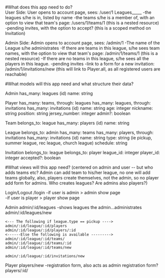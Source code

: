 #What does this app need to do?  
  User Side:
    User opens to account page, sees:
      /user/1
        Leagues_____
          -the leagues s/he is in, listed by name
          -the teams s/he is a member of, with an option to view that         team's page: /users/1/teams/1 (this is a nested resource)
          -pending invites, with the option to accept?
              (this is a scoped method on Invitation)

  Admin Side:
    Admin opens to account page, sees:
      /admin/1
        -The name of the League s/he administrates
          -If there are teams in this league, s/he sees team names, with the option to view that team's page: /admin/1/teams/1 (this is a nested resource)
          -If there are no teams in this league, s/he sees all the players in this league.
        -pending invites
        -link to a form for a new invitation: /admin/1/invitations/new
          (this will link to Player.all, as all registered users are reachable)

#What models will this app need and what structure their data?

  Admin
    has_many: leagues
    (id)
    name: string

  Player
    has_many: teams, through: leagues
    has_many: leagues, through: invitations
    has_many: invitations
    (id)
    name: string
    age: integer
    nickname: string
    position: string
    jersey_number: integer
    admin?: boolean

  Team
    belongs_to: league
    has_many: players
    (id)
    name: string


  League
    belongs_to: admin
    has_many: teams
    has_many: players, through: invitations
    has_many: invitations
    (id)
    name: string
    type: string (ie pickup, summer league, rec league, church league)
    schedule: string


  Invitation
    belongs_to: league
    belongs_to: player
    league_id: integer
    player_id: integer
    accepted?: boolean

#What views will this app need? (centered on admin and user -- but who adds teams etc?  Admin can add team to his/her league, no one will add teams globally, also, players create themselves, not the admin, so no player add form for admins.  Who creates leagues?  Are admins also players?)

  Login/Logout
  /login
    -if user is admin > admin show page  
    -if user is player > player show page

  Admin
    admin/:id/leagues
      -shows leagues the admin...administrates
    admin/:id/leagues/new

    <--- The following if league.type == pickup ---->
    admin/:id/league/:id/players
    admin/:id/league/:id/players/:id
    <------Else the following is available --------->
    admin/:id/league/:id/teams/
    admin/:id/league/:id/teams/:id
    admin/:id/league/:id/teams/new

    admin/:id/league/:id/invitations/new



  Player
    players/new
      -registration form, also acts as admin registration form?
    players/:id/
